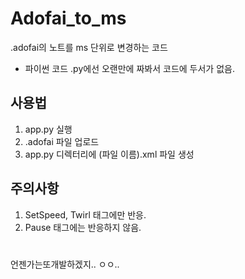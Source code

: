 # Adofai_to_ms
.adofai의 노트를 ms 단위로 변경하는 코드

- 파이썬 코드 .py에선 오랜만에 짜봐서 코드에 두서가 없음.

## 사용법

1. app.py 실행
2. .adofai 파일 업로드
3. app.py 디렉터리에 (파일 이름).xml 파일 생성

## 주의사항

1. SetSpeed, Twirl 태그에만 반응.
2. Pause 태그에는 반응하지 않음.

#
언젠가는또개발하겠지.. ㅇㅇ..